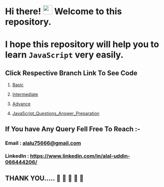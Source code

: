 # Hi there! <img src="https://raw.githubusercontent.com/MartinHeinz/MartinHeinz/master/wave.gif" width="30px" height="30px"> Welcome to this repository.

# I hope this repository will help you to learn `JavaScript` very easily.

## Click Respective Branch Link To See Code

1. [Basic](https://github.com/alalUDDIN123/JAVASCRIPT/tree/basic)

2. [Intermediate](https://github.com/alalUDDIN123/JAVASCRIPT/tree/Intermediate)

3. [Advance](https://github.com/alalUDDIN123/JAVASCRIPT/tree/Advance)

4. [JavaScript_Questions_Answer_Preparation](https://github.com/alalUDDIN123/javaScript/tree/javaScript_Questions_Answer_Preparation)


  ## If You have Any Query Fell Free To Reach :- 
   
  ### Email : alalu75666@gmail.com
  ### LinkedIn : https://www.linkedin.com/in/alal-uddin-066444206/

  ## THANK YOU..... 🤗 🤗 🤗 🤗 🤗 
  